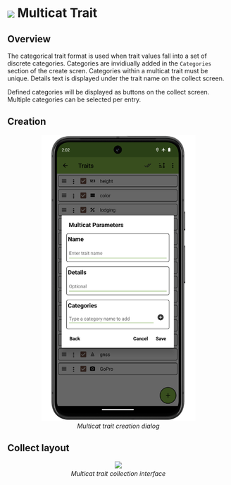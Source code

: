 <img ref="multicat" style="vertical-align: middle;" src="_static/icons/formats/view-comfy.png" width="40px"> Multicat Trait
===============================================================================

Overview
--------

The categorical trait format is used when trait values fall into a set
of discrete categories. Categories are invidiually added in the
`Categories` section of the create scren. Categories within a multicat
trait must be unique. Details text is displayed under the trait name on
the collect screen.

Defined categories will be displayed as buttons on the collect screen.
Multiple categories can be selected per entry.

Creation
--------

<figure align="center" class="image">
  <img src="_static/images/traits/formats/create_multicat_framed.png" width="350px"> 
  <figcaption><i>Multicat trait creation dialog</i></figcaption> 
</figure>

Collect layout
--------------

<figure align="center" class="image">
  <img src="_static/images/traits/formats/collect_multicat_framed.png" width="350px"> 
  <figcaption><i>Multicat trait collection interface</i></figcaption> 
</figure>
